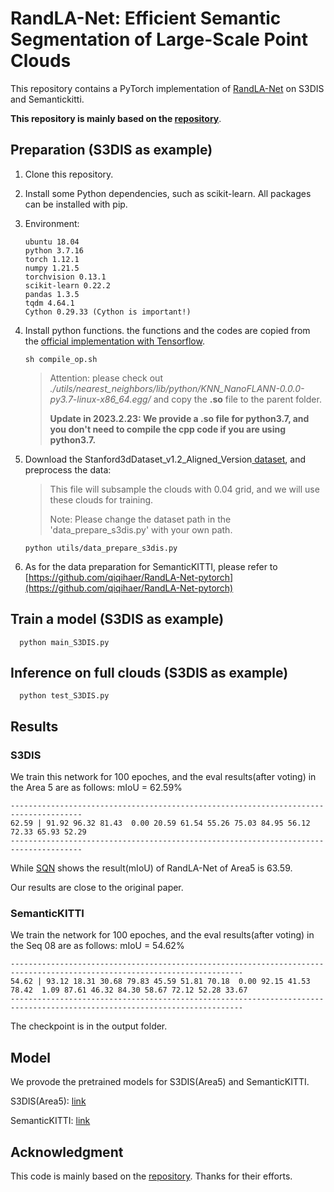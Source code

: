 # RandLA-Net: Efficient Semantic Segmentation of Large-Scale Point Clouds

This repository contains a PyTorch implementation of [RandLA-Net](http://arxiv.org/abs/1911.11236) on S3DIS and Semantickitti.

**This repository is mainly based on the [repository](https://github.com/qiqihaer/RandLA-Net-pytorch)**.

## Preparation (S3DIS as example)

1. Clone this repository.
2. Install some Python dependencies, such as scikit-learn. All packages can be installed with pip.
3. Environment:

   ```
   ubuntu 18.04
   python 3.7.16
   torch 1.12.1
   numpy 1.21.5
   torchvision 0.13.1
   scikit-learn 0.22.2
   pandas 1.3.5
   tqdm 4.64.1
   Cython 0.29.33 (Cython is important!)
   ```
4. Install python functions. the functions and the codes are copied from the [official implementation with Tensorflow](https://github.com/QingyongHu/RandLA-Net).

   ```
   sh compile_op.sh
   ```

   > Attention: please check out *./utils/nearest_neighbors/lib/python/KNN_NanoFLANN-0.0.0-py3.7-linux-x86_64.egg/* and copy the **.so** file to the parent folder.
   >
   > **Update in 2023.2.23: We provide a **.so** file for python3.7, and you don't need to compile the cpp code if you are using python3.7.**
   >
5. Download the Stanford3dDataset_v1.2_Aligned_Version[ dataset](https://docs.google.com/forms/d/e/1FAIpQLScDimvNMCGhy_rmBA2gHfDu3naktRm6A8BPwAWWDv-Uhm6Shw/viewform?c=0&w=1), and preprocess the data:

   > This file will subsample the clouds with 0.04 grid, and we will use these clouds for training.
   >
   > Note: Please change the dataset path in the 'data_prepare_s3dis.py' with your own path.
   >

   ```
   python utils/data_prepare_s3dis.py
   ```
6. As for the data preparation for SemanticKITTI, please refer to [https://github.com/qiqihaer/RandLA-Net-pytorch](https://github.com/qiqihaer/RandLA-Net-pytorch)

## Train a model (S3DIS as example)

```
  python main_S3DIS.py
```

## Inference on full clouds (S3DIS as example)

```
  python test_S3DIS.py
```

## Results

### S3DIS

We train this network for 100 epoches, and the eval results(after voting) in the Area 5 are as follows: mIoU = 62.59%

```
--------------------------------------------------------------------------------------
62.59 | 91.92 96.32 81.43  0.00 20.59 61.54 55.26 75.03 84.95 56.12 72.33 65.93 52.29 
--------------------------------------------------------------------------------------
```

While [SQN](https://github.com/QingyongHu/SQN) shows the result(mIoU) of RandLA-Net of Area5 is 63.59.

Our results are close to the original paper.

### SemanticKITTI

We train the network for 100 epoches, and the eval results(after voting) in the Seq 08 are as follows: mIoU = 54.62%

```
--------------------------------------------------------------------------------------------------------------------------
54.62 | 93.12 18.31 30.68 79.83 45.59 51.81 70.18  0.00 92.15 41.53 78.42  1.09 87.61 46.32 84.30 58.67 72.12 52.28 33.67 
--------------------------------------------------------------------------------------------------------------------------
```

The checkpoint is in the output folder.

## Model

We provode the pretrained models for S3DIS(Area5) and SemanticKITTI.

S3DIS(Area5): [link](https://drive.google.com/file/d/1VMdJFrPS0TixOKDiRB3AnEQg0JwimAoi/view?usp=drive_link)

SemanticKITTI: [link](https://drive.google.com/file/d/16NYXHN8Yjf_63VCGphP4RhvgTUBLCO3Q/view?usp=drive_link)

## Acknowledgment

This code is mainly based on the [repository](https://github.com/qiqihaer/RandLA-Net-pytorch). Thanks for their efforts.
